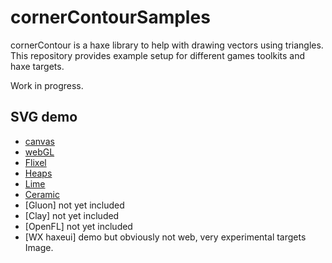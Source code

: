 # cornerContourSamples
cornerContour is a haxe library to help with drawing vectors using triangles. 
This repository provides example setup for different games toolkits and haxe targets.

Work in progress.

## SVG demo

- [canvas](https://nanjizal.github.io/cornerContourSamples/bin/hxCanvas/)
- [webGL](https://nanjizal.github.io/cornerContourSamples/bin/hxWebGL/)
- [Flixel](https://nanjizal.github.io/cornerContourSamples/bin/hxFlixel/bin/)
- [Heaps](https://nanjizal.github.io/cornerContourSamples/hxHeaps/)
- [Lime](https://nanjizal.github.io/cornerContourSamples/hxLime/)
- [Ceramic](https://nanjizal.github.io/cornerContourSamples/hxCeramic/)
- [Gluon] not yet included
- [Clay] not yet included
- [OpenFL] not yet included
- [WX haxeui] demo but obviously not web, very experimental targets Image.
